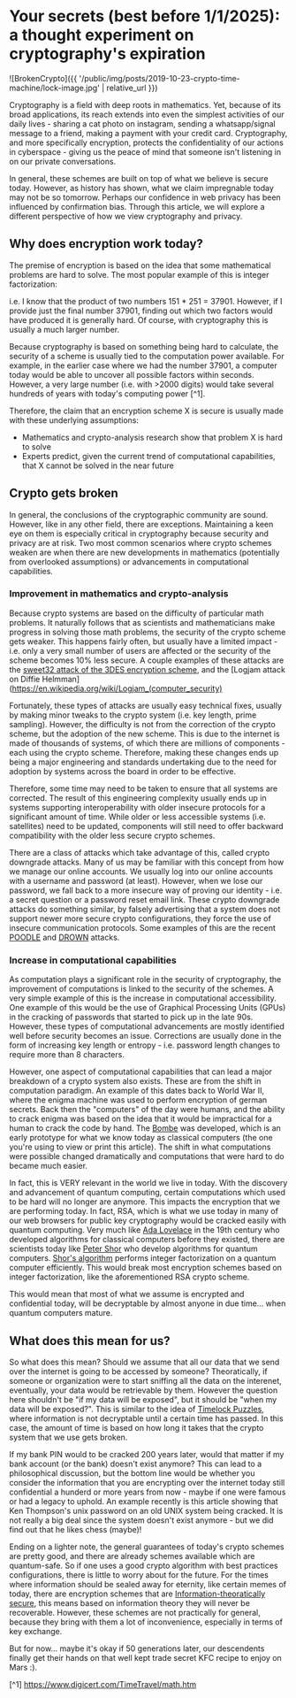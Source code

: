 # Your secrets (best before 1/1/2025): a thought experiment on cryptography's expiration


![BrokenCrypto]({{ '/public/img/posts/2019-10-23-crypto-time-machine/lock-image.jpg' | relative_url }})

Cryptography is a field with deep roots in mathematics. Yet, because of its broad applications, its reach extends into even the simplest activities of our daily lives - sharing a cat photo on instagram, sending a whatsapp/signal message to a friend, making a payment with your credit card. Cryptography, and more specifically encryption, protects the confidentiality of our actions in cyberspace - giving us the peace of mind that someone isn't listening in on our private conversations.

In general, these schemes are built on top of what we believe is secure today. However, as history has shown, what we claim impregnable today may not be so tomorrow. Perhaps our confidence in web privacy has been influenced by confirmation bias. Through this article, we will explore a different perspective of how we view cryptography and privacy.

## Why does encryption work today?

The premise of encryption is based on the idea that some mathematical problems are hard to solve. The most popular example of this is integer factorization:

i.e. I know that the product of two numbers 151 * 251 = 37901. However, if I provide just the final number 37901, finding out which two factors would have produced it is generally hard. Of course, with cryptography this is usually a much larger number.

Because cryptography is based on something being hard to calculate, the security of a scheme is usually tied to the computation power available. For example, in the earlier case where we had the number 37901, a computer today would be able to uncover all possible factors within seconds. However, a very large number (i.e. with >2000 digits) would take several hundreds of years with today's computing power [^1].

Therefore, the claim that an encryption scheme X is secure is usually made with these underlying assumptions:
- Mathematics and crypto-analysis research show that problem X is hard to solve
- Experts predict, given the current trend of computational capabilities, that X cannot be solved in the near future


## Crypto gets broken

In general, the conclusions of the cryptographic community are sound. However, like in any other field, there are exceptions. Maintaining a keen eye on them is especially critical in cryptography because security and privacy are at risk. Two most common scenarios where crypto schemes weaken are when there are new developments in mathematics (potentially from overlooked assumptions) or advancements in computational capabilities.

### Improvement in mathematics and crypto-analysis


Because crypto systems are based on the difficulty of particular math problems. It naturally follows that as scientists and mathematicians make progress in solving those math problems, the security of the crypto scheme gets weaker. This happens fairly often, but usually have a limited impact - i.e. only a very small number of users are affected or the security of the scheme becomes 10% less secure. A couple examples of these attacks are the [sweet32 attack of the 3DES encryption scheme](https://sweet32.info/), and the [Logjam attack on Diffie Helmman](https://en.wikipedia.org/wiki/Logjam_(computer_security)

Fortunately, these types of attacks are usually easy technical fixes, usually by making minor tweaks to the crypto system (i.e. key length, prime sampling). However, the difficulty is not from the correction of the crypto scheme, but the adoption of the new scheme. This is due to the internet is made of thousands of systems, of which there are millions of components - each using the crypto scheme. Therefore, making these changes ends up being a major engineering and standards undertaking due to the need for adoption by systems across the board in order to be effective.

Therefore, some time may need to be taken to ensure that all systems are corrected. The result of this engineering complexity usually ends up in systems supporting interoperability with older insecure protocols for a significant amount of time. While older or less accessible systems (i.e. satellites) need to be updated, components will still need to offer backward compatibility with the older less secure crypto schemes.

There are a class of attacks which take advantage of this, called crypto downgrade attacks. Many of us may be familiar with this concept from how we manage our online accounts. We usually log into our online accounts with a username and password (at least). However, when we lose our password, we fall back to a more insecure way of proving our identity - i.e. a secret question or a password reset email link. These crypto downgrade attacks do something similar, by falsely advertising that a system does not support newer more secure crypto configurations, they force the use of insecure communication protocols. Some examples of this are the recent [POODLE](https://en.wikipedia.org/wiki/POODLE) and [DROWN](https://en.wikipedia.org/wiki/DROWN) attacks.

### Increase in computational capabilities

As computation plays a significant role in the security of cryptography, the improvement of computations is linked to the security of the schemes. A very simple example of this is the increase in computational accessibility. One example of this would be the use of Graphical Processing Units (GPUs) in the cracking of passwords that started to pick up in the late 90s. However, these types of computational advancements are mostly identified well before security becomes an issue. Corrections are usually done in the form
of increasing key length or entropy - i.e. password length changes to require more than 8 characters.

However, one aspect of computational capabilities that can lead a major breakdown of a crypto system also exists. These are from the shift in computation paradigm. An example of this dates back to World War II, where the enigma machine was used to perform encryption of german secrets. Back then the "computers" of the day were humans, and the ability to crack enigma was based on the idea that it would be impractical for a human to crack the code by hand. The
[Bombe](https://en.wikipedia.org/wiki/Bombe) was developed, which is an early prototype for what we know today as classical computers (the one you're using to view or print this article). The shift in what computations were possible changed dramatically and computations that were hard to do became much easier.

In fact, this is VERY relevant in the world we live in today. With the discovery and advancement of quantum computing, certain computations which used to be hard will no longer are anymore. This impacts the encryption that we are performing today. In fact, RSA, which is what we use today in many of our web browsers for public key cryptography would be cracked easily with quantum computing.
Very much like [Ada Lovelace](https://en.wikipedia.org/wiki/Ada_Lovelace) in the 19th century who developed algorithms for classical computers before they existed, there are scientists today like [Peter Shor](https://en.wikipedia.org/wiki/Peter_Shor) who develop algorithms for quantum computers. [Shor's algorithm](https://en.wikipedia.org/wiki/Shor%27s_algorithm) performs integer factorization on a quantum computer efficiently. This would break most encryption schemes based on integer factorization, like the aforementioned RSA crypto scheme.

This would mean that most of what we assume is encrypted and confidential today, will be decryptable by almost anyone in due time... when quantum computers mature.

## What does this mean for us?

So what does this mean? Should we assume that all our data that we send over the internet is going to be accessed by someone? Theoratically, if someone or organization were to start sniffing all the data on the interenet, eventually, your data would be retrievable by them. However the question here shouldn't be "if my data will be exposed", but it should be "when my data will be exposed?". This is similar to the idea of [Timelock Puzzles](https://people.csail.mit.edu/rivest/pubs/RSW96.pdf), where information is not decryptable until a certain time has passed. In this case, the amount of time is based on how long it takes that the crypto system that we use gets broken.

If my bank PIN would to be cracked 200 years later, would that matter if my bank account (or the bank) doesn't exist anymore? This can lead to a philosophical discussion, but the bottom line would be whether you consider the information that you are encrypting over the internet today still confidential a hunderd or more years from now - maybe if one were famous or had a legacy to uphold. An example recently is this article showing that Ken Thompson's unix password on an old UNIX system being cracked. It is not really a big deal since the system doesn't exist anymore - but we did find out that he likes chess (maybe)!

Ending on a lighter note, the general guarantees of today's crypto schemes are pretty good, and there are already schemes available which are quantum-safe. So if one uses a good crypto algorithm with best practices configurations, there is little to worry about for the future. For the times where information should be sealed away for eternity, like certain memes of today, there are encryption schemes that are [Information-theoratically secure](https://en.wikipedia.org/wiki/Information-theoretic_security), this means based on information theory they will never be recoverable. However, these schemes are not practically for general, because they bring with them a lot of inconvenience, especially in terms of key exchange.

But for now... maybe it's okay if 50 generations later, our descendents finally get their hands on that well kept trade secret KFC recipe to enjoy on Mars :).

[^1] https://www.digicert.com/TimeTravel/math.htm

